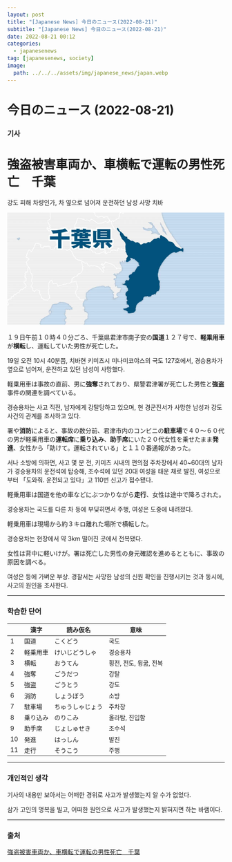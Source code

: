 ```yaml
---
layout: post
title: "[Japanese News] 今日のニュース(2022-08-21)"
subtitle: "[Japanese News] 今日のニュース(2022-08-21)"
date: 2022-08-21 00:12
categories:
  - japanesenews
tag: [japanesenews, society]
image:
  path: ../../../assets/img/japanese_news/japan.webp
---
```


# 今日のニュース (2022-08-21)

### 기사

# **強盗被害車両か、車横転で運転の男性死亡　千葉**

강도 피해 차량인가, 차 옆으로 넘어져 운전하던 남성 사망 치바

![chiba.png](../../assets/img/japanese_news/2022-08-21-jn-news/chiba.png)

１９日午前１０時４０分ごろ、千葉県君津市南子安の**国道**１２７号で、**軽乗用車**が**横転**し、運転していた男性が死亡した。

19일 오전 10시 40분쯤, 치바현 키미츠시 미나미코야스의 국도 127호에서, 경승용차가 옆으로 넘어져, 운전하고 있던 남성이 사망했다.

軽乗用車は事故の直前、男に**強奪**されており、県警君津署が死亡した男性と**強盗**事件の関連を調べている。

경승용차는 사고 직전, 남자에게 강탈당하고 있으며, 현 경군진서가 사망한 남성과 강도 사건의 관계를 조사하고 있다.

署や**消防**によると、事故の数分前、君津市内のコンビニの**駐車場**で４０～６０代の男が軽乗用車の**運転席**に**乗り込み**、**助手席**にいた２０代女性を乗せたまま**発進**、女性から「助けて。運転されている」と１１０番通報があった。

서나 소방에 의하면, 사고 몇 분 전, 키미츠 시내의 편의점 주차장에서 40~60대의 남자가 경승용차의 운전석에 탑승해, 조수석에 있던 20대 여성을 태운 채로 발진, 여성으로부터 「도와줘. 운전되고 있다」고 110번 신고가 접수됐다.

軽乗用車は国道を他の車などにぶつかりながら**走行**、女性は途中で降ろされた。

경승용차는 국도를 다른 차 등에 부딪히면서 주행, 여성은 도중에 내려졌다.

軽乗用車は現場から約３キロ離れた場所で横転した。

경승용차는 현장에서 약 3km 떨어진 곳에서 전복됐다.

女性は背中に軽いけが。署は死亡した男性の身元確認を進めるとともに、事故の原因を調べる。

여성은 등에 가벼운 부상. 경찰서는 사망한 남성의 신원 확인을 진행시키는 것과 동시에, 사고의 원인을 조사한다.

---

### 학습한 단어

|  | 漢字 | 読み仮名 | 意味 |
| --- | --- | --- | --- |
| 1 | 国道 | こくどう | 국도 |
| 2 | 軽乗用車 | けいじどうしゃ | 경승용차 |
| 3 | 横転 | おうてん | 횡전, 전도, 뒹굶, 전복 |
| 4 | 強奪 | ごうだつ | 강탈 |
| 5 | 強盗 | ごうとう | 강도 |
| 6 | 消防 | しょうぼう | 소방 |
| 7 | 駐車場 | ちゅうしゃじょう | 주차장 |
| 8 | 乗り込み | のりこみ | 올라탐, 진입함 |
| 9 | 助手席 | じょしゅせき | 조수석 |
| 10 | 発進 | はっしん | 발진 |
| 11 | 走行 | そうこう | 주행 |

---

### 개인적인 생각

기사의 내용만 보아서는 어떠한 경위로 사고가 발생했는지 알 수가 없었다.

삼가 고인의 명복을 빌고, 어떠한 원인으로 사고가 발생했는지 밝혀지면 하는 바램이다.

---

### 출처

[強盗被害車両か、車横転で運転の男性死亡　千葉](https://www.iza.ne.jp/article/20220819-EQAYS6Z2XNOMVP7SOS765K2IGA/)